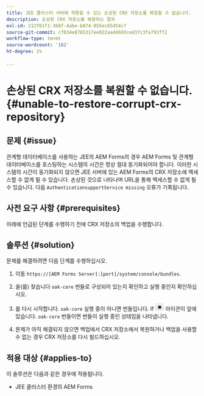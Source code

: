 ```yaml
---
title: JEE 클러스터 서버에 적용할 수 있는 손상된 CRX 저장소를 복원할 수 없습니다.
description: 손상된 CRX 저장소를 복원하는 절차
exl-id: 212f61f1-360f-4abe-b874-055ec65454c7
source-git-commit: cf034e8765317ee022aad4693ced37c3fa793ff2
workflow-type: tm+mt
source-wordcount: '182'
ht-degree: 2%

---
```


# 손상된 CRX 저장소를 복원할 수 없습니다. {#unable-to-restore-corrupt-crx-repository}

## 문제 {#issue}

관계형 데이터베이스를 사용하는 JEE의 AEM Forms의 경우 AEM Forms 및 관계형 데이터베이스를 호스팅하는 시스템의 시간은 항상 절대 동기화되어야 합니다. 이러한 시스템의 시간이 동기화되지 않으면 JEE 서버에 있는 AEM Forms의 CRX 저장소에 액세스할 수 없게 될 수 있습니다. 손상된 것으로 나타나며 URL을 통해 액세스할 수 없게 될 수 있습니다. 다음 `AuthenticationsupportService missing` 오류가 기록됩니다.

## 사전 요구 사항 {#prerequisites}

아래에 언급된 단계를 수행하기 전에 CRX 저장소의 백업을 수행합니다.

## 솔루션 {#solution}

문제를 해결하려면 다음 단계를 수행하십시오.
1. 이동  `https://[AEM Forms Server]:[port]/system/console/bundles`.

1. 을(를) 찾습니다 `oak-core` 번들로 구성되어 있는지 확인하고 실행 중인지 확인하십시오.

1. 를 다시 시작합니다. `oak-core` 실행 중이 아니면 번들입니다. If  ![일시 중지 단추](/help/forms/using/assets/stop.png) 아이콘이 앞에 있습니다. `oak-core` 번들이면 번들이 실행 중인 상태임을 나타냅니다.

1. 문제가 아직 해결되지 않으면 백업에서 CRX 저장소에서 복원하거나 백업을 사용할 수 없는 경우 CRX 저장소를 다시 빌드하십시오.


## 적용 대상 {#applies-to}

이 솔루션은 다음과 같은 경우에 적용됩니다.

* JEE 클러스터 환경의 AEM Forms